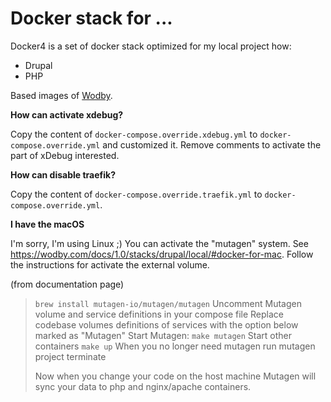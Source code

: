 # Docker stack for ...

Docker4 is a set of docker stack optimized for my local project how:

* Drupal
* PHP

Based images of [Wodby](https://github.com/wodby).

**How can activate xdebug?**

Copy the content of `docker-compose.override.xdebug.yml` to `docker-compose.override.yml` and customized it.
Remove comments to activate the part of xDebug interested.

**How can disable traefik?**

Copy the content of `docker-compose.override.traefik.yml` to `docker-compose.override.yml`.

**I have the macOS**

I'm sorry, I'm using Linux ;)
You can activate the "mutagen" system. See https://wodby.com/docs/1.0/stacks/drupal/local/#docker-for-mac.
Follow the instructions for activate the external volume.

(from documentation page)
> `brew install mutagen-io/mutagen/mutagen`
> Uncomment Mutagen volume and service definitions in your compose file
> Replace codebase volumes definitions of services with the option below marked as "Mutagen"
> Start Mutagen: `make mutagen`
> Start other containers `make up`
> When you no longer need mutagen run mutagen project terminate
> 
> Now when you change your code on the host machine Mutagen will sync your data to php and nginx/apache containers.
